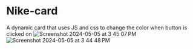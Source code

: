 # Nike-card
A dynamic card that uses JS and css to change the color when button is clicked on 
![Screenshot 2024-05-05 at 3 45 07 PM](https://github.com/Dorelis26/Nike-card/assets/115403319/48007988-4064-4fd3-9dd2-9f17561f7181)
![Screenshot 2024-05-05 at 3 44 48 PM](https://github.com/Dorelis26/Nike-card/assets/115403319/dd8bc05f-4da5-4b33-b8fb-3bea9cd44578)
